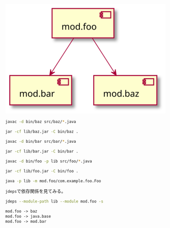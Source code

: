 ![](../assets/plantuml/case4.svg)

```sh
javac -d bin/baz src/baz/*.java
```

```sh
jar -cf lib/baz.jar -C bin/baz .
```

```sh
javac -d bin/bar src/bar/*.java
```

```sh
jar -cf lib/bar.jar -C bin/bar .
```

```sh
javac -d bin/foo -p lib src/foo/*.java
```

```sh
jar -cf lib/foo.jar -C bin/foo .
```

```sh
java -p lib -m mod.foo/com.example.foo.Foo
```

`jdeps`で依存関係を見てみる。

```sh
jdeps --module-path lib --module mod.foo -s
```

```
mod.foo -> baz
mod.foo -> java.base
mod.foo -> mod.bar
```
